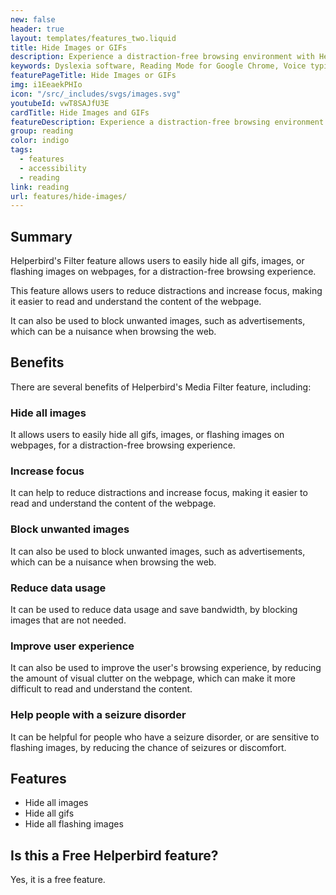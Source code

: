 ```yaml
---
new: false
header: true
layout: templates/features_two.liquid
title: Hide Images or GIFs 
description: Experience a distraction-free browsing environment with Helperbird's Media Filter feature. Temporarily hide all images or just GIFs on webpages, and easily restore them when you're ready to view.
keywords: Dyslexia software, Reading Mode for Google Chrome, Voice typing for Chrome, Text to speech for Chrome, text reader, Immersive Reader, dyslexia fonts, accessibility software, dyslexia software, Helperbird for Edge, Helperbird for Firefox, Helperbird for Chrome, Opendyslexic for Chrome, OpenDyslexic
featurePageTitle: Hide Images or GIFs
img: i1EeaekPHIo
icon: "/src/_includes/svgs/images.svg"
youtubeId: vwT8SAJfU3E
cardTitle: Hide Images and GIFs
featureDescription: Experience a distraction-free browsing environment with Helperbird's Media Filter feature. Temporarily hide all images or just GIFs on webpages, and easily restore them when you're ready to view.
group: reading
color: indigo
tags: 
  - features
  - accessibility
  - reading
link: reading
url: features/hide-images/
---
```



## Summary

Helperbird's Filter feature allows users to easily hide all gifs, images, or flashing images on webpages, for a distraction-free browsing experience. 

This feature allows users to reduce distractions and increase focus, making it easier to read and understand the content of the webpage. 

It can also be used to block unwanted images, such as advertisements, which can be a nuisance when browsing the web. 

## Benefits

There are several benefits of Helperbird's Media Filter feature, including:

### Hide all images
It allows users to easily hide all gifs, images, or flashing images on webpages, for a distraction-free browsing experience.

### Increase focus
It can help to reduce distractions and increase focus, making it easier to read and understand the content of the webpage.

### Block unwanted images
It can also be used to block unwanted images, such as advertisements, which can be a nuisance when browsing the web.


### Reduce data usage
It can be used to reduce data usage and save bandwidth, by blocking images that are not needed.


### Improve user experience
It can also be used to improve the user's browsing experience, by reducing the amount of visual clutter on the webpage, which can make it more difficult to read and understand the content.

### Help people with a seizure disorder
It can be helpful for people who have a seizure disorder, or are sensitive to flashing images, by reducing the chance of seizures or discomfort.

## Features

- Hide all images
- Hide all gifs
- Hide all flashing images

## Is this a Free Helperbird feature?

Yes, it is a free feature.



























